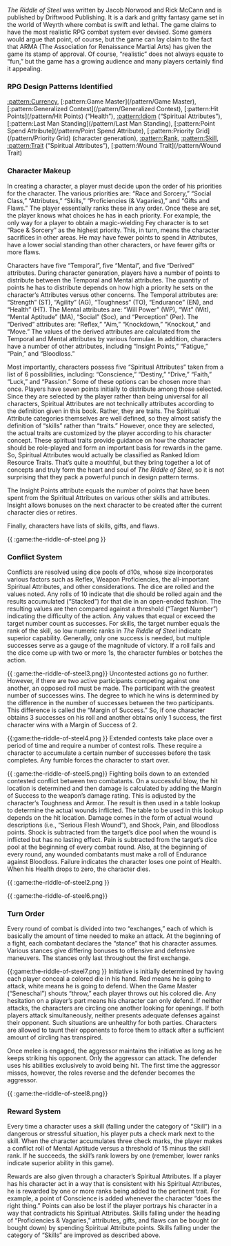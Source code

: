 *The Riddle of Steel* was written by Jacob Norwood and Rick McCann and is published
by Driftwood Publishing. It is a dark and gritty fantasy game set in the world of Weyrth
where combat is swift and lethal. The game claims to have the most realistic RPG
combat system ever devised. Some gamers would argue that point, of course, but the
game can lay claim to the fact that ARMA (The Association for Renaissance Martial
Arts) has given the game its stamp of approval. Of course, “realistic” does not always
equate to “fun,” but the game has a growing audience and many players certainly find it
appealing.

### RPG Design Patterns Identified

[:pattern:Currency](/pattern/Currency), [:pattern:Game Master](/pattern/Game Master), [:pattern:Generalized Contest](/pattern/Generalized Contest), [:pattern:Hit Points](/pattern/Hit Points) (“Health”), [:pattern:Idiom](/pattern/Idiom) (“Spiritual
Attributes”), [:pattern:Last Man Standing](/pattern/Last Man Standing), [:pattern:Point Spend Attribute](/pattern/Point Spend Attribute), [:pattern:Priority Grid](/pattern/Priority Grid) (character
generation), [:pattern:Rank](/pattern/Rank), [:pattern:Skill](/pattern/Skill), [:pattern:Trait](/pattern/Trait) (“Spiritual Attributes”), [:pattern:Wound Trait](/pattern/Wound Trait)

### Character Makeup

In creating a character, a player must decide upon the order of his priorities for the
character. The various priorities are: “Race and Sorcery,” “Social Class,” “Attributes,”
“Skills,” “Proficiencies (& Vagaries),” and “Gifts and Flaws.” The player essentially
ranks these in any order. Once these are set, the player knows what choices he has in
each priority. For example, the only way for a player to obtain a magic-wielding Fey
character is to set “Race & Sorcery” as the highest priority. This, in turn, means the
character sacrifices in other areas. He may have fewer points to spend in Attributes,
have a lower social standing than other characters, or have fewer gifts or more flaws.

Characters have five “Temporal”, five “Mental”, and five “Derived” attributes. During
character generation, players have a number of points to distribute between the
Temporal and Mental attributes. The quantity of points he has to distribute depends on
how high a priority he sets on the character’s Attributes versus other concerns. The
Temporal attributes are: “Strength” (ST), “Agility” (AG), “Toughness” (TO),
“Endurance” (EN), and “Health” (HT). The Mental attributes are: “Will Power” (WP),
“Wit” (Wit), “Mental Aptitude” (MA), “Social” (Soc), and “Perception” (Per). The
“Derived” attributes are: “Reflex,” “Aim,” “Knockdown,” “Knockout,” and “Move.”
The values of the derived attributes are calculated from the Temporal and Mental
attributes by various formulae. In addition, characters have a number of other
attributes, including “Insight Points,” “Fatigue,” “Pain,” and “Bloodloss.”

Most importantly, characters possess five “Spiritual Attributes” taken from a list of 6
possibilities, including: “Conscience,” “Destiny,” “Drive,” “Faith,” “Luck,” and
“Passion.” Some of these options can be chosen more than once. Players have seven
points initially to distribute among those selected. Since they are selected by the player
rather than being universal for all characters, Spiritual Attributes are not technically
attributes according to the definition given in this book. Rather, they are traits. The
Spiritual Attribute categories themselves are well defined, so they almost satisfy the
definition of “skills” rather than “traits.” However, once they are selected, the actual
traits are customized by the player according to his character concept. These spiritual
traits provide guidance on how the character should be role-played and form an
important basis for rewards in the game. So, Spiritual Attributes would actually be
classified as Ranked Idiom Resource Traits. That’s quite a mouthful, but they bring
together a lot of concepts and truly form the heart and soul of *The Riddle of Steel*, so it
is not surprising that they pack a powerful punch in design pattern terms.

The Insight Points attribute equals the number of points that have been spent from the
Spiritual Attributes on various other skills and attributes. Insight allows bonuses on the
next character to be created after the current character dies or retires.

Finally, characters have lists of skills, gifts, and flaws.

{{ :game:the-riddle-of-steel.png }}

### Conflict System

Conflicts are resolved using dice pools of d10s, whose size incorporates various factors
such as Reflex, Weapon Proficiencies, the all-important Spiritual Attributes, and other
considerations. The dice are rolled and the values noted. Any rolls of 10 indicate that
die should be rolled again and the results accumulated (“Stacked”) for that die in an
open-ended fashion. The resulting values are then compared against a threshold
(“Target Number”) indicating the difficulty of the action. Any values that equal or
exceed the target number count as successes. For skills, the target number equals the
rank of the skill, so low numeric ranks in *The Riddle of Steel* indicate superior
capability. Generally, only one success is needed, but multiple successes serve as a
gauge of the magnitude of victory. If a roll fails and the dice come up with two or more
1s, the character fumbles or botches the action.

{{ :game:the-riddle-of-steel3.png}}
Uncontested actions go no further. However, if there are two active participants
competing against one another, an opposed roll must be made. The participant with the
greatest number of successes wins. The degree to which he wins is determined by the
difference in the number of successes between the two participants. This difference is
called the “Margin of Success.” So, if one character obtains 3 successes on his roll and
another obtains only 1 success, the first character wins with a Margin of Success of 2.

{{:game:the-riddle-of-steel4.png }}
Extended contests take place over a period of time and require a number of contest rolls.
These require a character to accumulate a certain number of successes before the task
completes. Any fumble forces the character to start over.

{{ :game:the-riddle-of-steel5.png}}
Fighting boils down to an extended contested conflict between two combatants. On a
successful blow, the hit location is determined and then damage is calculated by adding
the Margin of Success to the weapon’s damage rating. This is adjusted by the
character’s Toughness and Armor. The result is then used in a table lookup to
determine the actual wounds inflicted. The table to be used in this lookup depends on
the hit location. Damage comes in the form of actual wound descriptions (i.e., “Serious
Flesh Wound”), and Shock, Pain, and Bloodloss points. Shock is subtracted from the
target’s dice pool when the wound is inflicted but has no lasting effect. Pain is
subtracted from the target’s dice pool at the beginning of every combat round. Also, at
the beginning of every round, any wounded combatants must make a roll of Endurance
against Bloodloss. Failure indicates the character loses one point of Health. When his
Health drops to zero, the character dies.

{{ :game:the-riddle-of-steel2.png }}

{{ :game:the-riddle-of-steel6.png}}
### Turn Order

Every round of combat is divided into two “exchanges,” each of which is basically the
amount of time needed to make an attack. At the beginning of a fight, each combatant
declares the “stance” that his character assumes. Various stances give differing bonuses
to offensive and defensive maneuvers. The stances only last throughout the first
exchange.

{{:game:the-riddle-of-steel7.png }}
Initiative is initially determined by having each player conceal a colored die in his hand.
Red means he is going to attack, white means he is going to defend. When the Game
Master (“Seneschal”) shouts “throw,” each player throws out his colored die. Any
hesitation on a player’s part means his character can only defend. If neither attacks, the
characters are circling one another looking for openings. If both players attack
simultaneously, neither presents adequate defenses against their opponent. Such
situations are unhealthy for both parties. Characters are allowed to taunt their
opponents to force them to attack after a sufficient amount of circling has transpired.

Once melee is engaged, the aggressor maintains the initiative as long as he keeps
striking his opponent. Only the aggressor can attack. The defender uses his abilities
exclusively to avoid being hit. The first time the aggressor misses, however, the roles
reverse and the defender becomes
the aggressor.

{{ :game:the-riddle-of-steel8.png}}

### Reward System

Every time a character uses a skill
(falling under the category of
“Skill”) in a dangerous or stressful
situation, his player puts a check
mark next to the skill. When the
character accumulates three check
marks, the player makes a conflict
roll of Mental Aptitude versus a
threshold of 15 minus the skill rank.
If he succeeds, the skill’s rank
lowers by one (remember, lower
ranks indicate superior ability in this
game).

Rewards are also given through a character’s Spiritual Attributes. If a player has his
character act in a way that is consistent with his Spiritual Attributes, he is rewarded by
one or more ranks being added to the pertinent trait. For example, a point of
Conscience is added whenever the character “does the right thing.” Points can also be
lost if the player portrays his character in a way that contradicts his Spiritual Attributes.
Skills falling under the heading of “Proficiencies & Vagaries,” attributes, gifts, and
flaws can be bought (or bought down) by spending Spiritual Attribute points. Skills
falling under the category of “Skills” are improved as described above.


